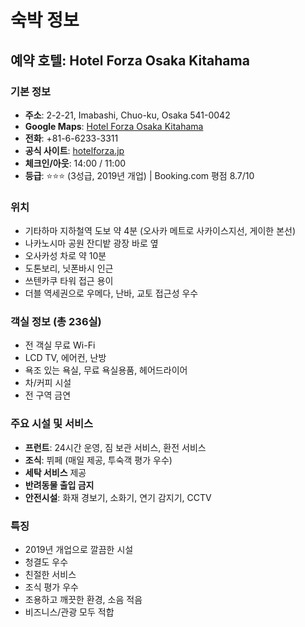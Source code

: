 # 숙박 정보

## 예약 호텔: Hotel Forza Osaka Kitahama

### 기본 정보
- **주소**: 2-2-21, Imabashi, Chuo-ku, Osaka 541-0042
- **Google Maps**: [Hotel Forza Osaka Kitahama](https://maps.app.goo.gl/RykTsuiinC4ByTsC7)
- **전화**: +81-6-6233-3311
- **공식 사이트**: [hotelforza.jp](https://www.hotelforza.jp/osakakitahama/en/)
- **체크인/아웃**: 14:00 / 11:00
- **등급**: ⭐⭐⭐ (3성급, 2019년 개업) | Booking.com 평점 8.7/10

### 위치
- 기타하마 지하철역 도보 약 4분 (오사카 메트로 사카이스지선, 게이한 본선)
- 나카노시마 공원 잔디밭 광장 바로 옆
- 오사카성 차로 약 10분
- 도톤보리, 닛폰바시 인근
- 쓰텐카쿠 타워 접근 용이
- 더블 역세권으로 우메다, 난바, 교토 접근성 우수

### 객실 정보 (총 236실)
- 전 객실 무료 Wi-Fi
- LCD TV, 에어컨, 난방
- 욕조 있는 욕실, 무료 욕실용품, 헤어드라이어
- 차/커피 시설
- 전 구역 금연

### 주요 시설 및 서비스
- **프런트**: 24시간 운영, 짐 보관 서비스, 환전 서비스
- **조식**: 뷔페 (매일 제공, 투숙객 평가 우수)
- **세탁 서비스** 제공
- **반려동물 출입 금지**
- **안전시설**: 화재 경보기, 소화기, 연기 감지기, CCTV

### 특징
- 2019년 개업으로 깔끔한 시설
- 청결도 우수
- 친절한 서비스
- 조식 평가 우수
- 조용하고 깨끗한 환경, 소음 적음
- 비즈니스/관광 모두 적합